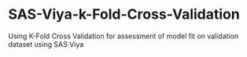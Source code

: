 # SAS-Viya-k-Fold-Cross-Validation
Using K-Fold Cross Validation for assessment of model fit on validation dataset using SAS Viya
